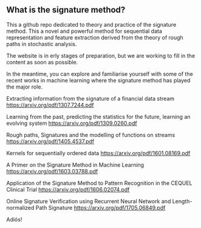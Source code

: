 ## What is the signature method?

This a github repo dedicated to theory and practice of the signature method. This a novel and powerful method for sequential data representation and feature extraction derived from the theory of rough paths in stochastic analysis. 

The website is in erly stages of preparation, but we are working to fill in the content as soon as possible.

In the meantime, you can explore and familiarise yourself with some of the recent works in machine learning where the signature method has played the major role.


Extracting information from the signature of a financial data stream
https://arxiv.org/pdf/1307.7244.pdf

Learning from the past, predicting the statistics for the future, learning an evolving system
https://arxiv.org/pdf/1309.0260.pdf

Rough paths, Signatures and the modelling of functions on streams
https://arxiv.org/pdf/1405.4537.pdf

Kernels for sequentially ordered data
https://arxiv.org/pdf/1601.08169.pdf

A Primer on the Signature Method in Machine Learning
https://arxiv.org/pdf/1603.03788.pdf

Application of the Signature Method to Pattern Recognition in the CEQUEL Clinical Trial
https://arxiv.org/pdf/1606.02074.pdf

Online Signature Verification using Recurrent Neural Network and Length-normalized Path Signature
https://arxiv.org/pdf/1705.06849.pdf


Adiós!




